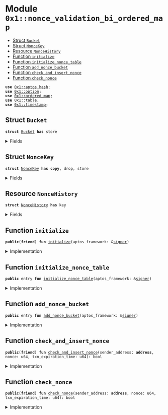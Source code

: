 
<a id="0x1_nonce_validation_bi_ordered_map"></a>

# Module `0x1::nonce_validation_bi_ordered_map`



-  [Struct `Bucket`](#0x1_nonce_validation_bi_ordered_map_Bucket)
-  [Struct `NonceKey`](#0x1_nonce_validation_bi_ordered_map_NonceKey)
-  [Resource `NonceHistory`](#0x1_nonce_validation_bi_ordered_map_NonceHistory)
-  [Function `initialize`](#0x1_nonce_validation_bi_ordered_map_initialize)
-  [Function `initialize_nonce_table`](#0x1_nonce_validation_bi_ordered_map_initialize_nonce_table)
-  [Function `add_nonce_bucket`](#0x1_nonce_validation_bi_ordered_map_add_nonce_bucket)
-  [Function `check_and_insert_nonce`](#0x1_nonce_validation_bi_ordered_map_check_and_insert_nonce)
-  [Function `check_nonce`](#0x1_nonce_validation_bi_ordered_map_check_nonce)


<pre><code><b>use</b> <a href="../../aptos-stdlib/../move-stdlib/doc/hash.md#0x1_aptos_hash">0x1::aptos_hash</a>;
<b>use</b> <a href="../../aptos-stdlib/../move-stdlib/doc/option.md#0x1_option">0x1::option</a>;
<b>use</b> <a href="ordered_map.md#0x1_ordered_map">0x1::ordered_map</a>;
<b>use</b> <a href="../../aptos-stdlib/doc/table.md#0x1_table">0x1::table</a>;
<b>use</b> <a href="timestamp.md#0x1_timestamp">0x1::timestamp</a>;
</code></pre>



<a id="0x1_nonce_validation_bi_ordered_map_Bucket"></a>

## Struct `Bucket`



<pre><code><b>struct</b> <a href="nonce_validation_bi_ordered_map.md#0x1_nonce_validation_bi_ordered_map_Bucket">Bucket</a> <b>has</b> store
</code></pre>



<details>
<summary>Fields</summary>


<dl>
<dt>
<code>nonces: <a href="../../aptos-stdlib/../move-stdlib/doc/vector.md#0x1_vector">vector</a>&lt;<a href="ordered_map.md#0x1_ordered_map_OrderedMap">ordered_map::OrderedMap</a>&lt;<a href="nonce_validation_bi_ordered_map.md#0x1_nonce_validation_bi_ordered_map_NonceKey">nonce_validation_bi_ordered_map::NonceKey</a>, u64&gt;&gt;</code>
</dt>
<dd>

</dd>
<dt>
<code>last_stored_times: <a href="../../aptos-stdlib/../move-stdlib/doc/vector.md#0x1_vector">vector</a>&lt;u64&gt;</code>
</dt>
<dd>

</dd>
</dl>


</details>

<a id="0x1_nonce_validation_bi_ordered_map_NonceKey"></a>

## Struct `NonceKey`



<pre><code><b>struct</b> <a href="nonce_validation_bi_ordered_map.md#0x1_nonce_validation_bi_ordered_map_NonceKey">NonceKey</a> <b>has</b> <b>copy</b>, drop, store
</code></pre>



<details>
<summary>Fields</summary>


<dl>
<dt>
<code>sender_address: <b>address</b></code>
</dt>
<dd>

</dd>
<dt>
<code>nonce: u64</code>
</dt>
<dd>

</dd>
</dl>


</details>

<a id="0x1_nonce_validation_bi_ordered_map_NonceHistory"></a>

## Resource `NonceHistory`



<pre><code><b>struct</b> <a href="nonce_validation_bi_ordered_map.md#0x1_nonce_validation_bi_ordered_map_NonceHistory">NonceHistory</a> <b>has</b> key
</code></pre>



<details>
<summary>Fields</summary>


<dl>
<dt>
<code>nonce_table: <a href="../../aptos-stdlib/doc/table.md#0x1_table_Table">table::Table</a>&lt;u64, <a href="nonce_validation_bi_ordered_map.md#0x1_nonce_validation_bi_ordered_map_Bucket">nonce_validation_bi_ordered_map::Bucket</a>&gt;</code>
</dt>
<dd>

</dd>
<dt>
<code>next_key: u64</code>
</dt>
<dd>

</dd>
</dl>


</details>

<a id="0x1_nonce_validation_bi_ordered_map_initialize"></a>

## Function `initialize`



<pre><code><b>public</b>(<b>friend</b>) <b>fun</b> <a href="nonce_validation_bi_ordered_map.md#0x1_nonce_validation_bi_ordered_map_initialize">initialize</a>(aptos_framework: &<a href="../../aptos-stdlib/../move-stdlib/doc/signer.md#0x1_signer">signer</a>)
</code></pre>



<details>
<summary>Implementation</summary>


<pre><code><b>public</b>(<b>friend</b>) <b>fun</b> <a href="nonce_validation_bi_ordered_map.md#0x1_nonce_validation_bi_ordered_map_initialize">initialize</a>(aptos_framework: &<a href="../../aptos-stdlib/../move-stdlib/doc/signer.md#0x1_signer">signer</a>) {
    <a href="nonce_validation_bi_ordered_map.md#0x1_nonce_validation_bi_ordered_map_initialize_nonce_table">initialize_nonce_table</a>(aptos_framework);
}
</code></pre>



</details>

<a id="0x1_nonce_validation_bi_ordered_map_initialize_nonce_table"></a>

## Function `initialize_nonce_table`



<pre><code><b>public</b> entry <b>fun</b> <a href="nonce_validation_bi_ordered_map.md#0x1_nonce_validation_bi_ordered_map_initialize_nonce_table">initialize_nonce_table</a>(aptos_framework: &<a href="../../aptos-stdlib/../move-stdlib/doc/signer.md#0x1_signer">signer</a>)
</code></pre>



<details>
<summary>Implementation</summary>


<pre><code><b>public</b> entry <b>fun</b> <a href="nonce_validation_bi_ordered_map.md#0x1_nonce_validation_bi_ordered_map_initialize_nonce_table">initialize_nonce_table</a>(aptos_framework: &<a href="../../aptos-stdlib/../move-stdlib/doc/signer.md#0x1_signer">signer</a>) {
    <b>if</b> (!<b>exists</b>&lt;<a href="nonce_validation_bi_ordered_map.md#0x1_nonce_validation_bi_ordered_map_NonceHistory">NonceHistory</a>&gt;(@aptos_framework)) {
        <b>let</b> <a href="../../aptos-stdlib/doc/table.md#0x1_table">table</a> = <a href="../../aptos-stdlib/doc/table.md#0x1_table_new">table::new</a>();
        <b>let</b> nonce_history = <a href="nonce_validation_bi_ordered_map.md#0x1_nonce_validation_bi_ordered_map_NonceHistory">NonceHistory</a> {
            nonce_table: <a href="../../aptos-stdlib/doc/table.md#0x1_table">table</a>,
            next_key: 0,
        };
        <b>move_to</b>&lt;<a href="nonce_validation_bi_ordered_map.md#0x1_nonce_validation_bi_ordered_map_NonceHistory">NonceHistory</a>&gt;(aptos_framework, nonce_history);
    };
}
</code></pre>



</details>

<a id="0x1_nonce_validation_bi_ordered_map_add_nonce_bucket"></a>

## Function `add_nonce_bucket`



<pre><code><b>public</b> entry <b>fun</b> <a href="nonce_validation_bi_ordered_map.md#0x1_nonce_validation_bi_ordered_map_add_nonce_bucket">add_nonce_bucket</a>(aptos_framework: &<a href="../../aptos-stdlib/../move-stdlib/doc/signer.md#0x1_signer">signer</a>)
</code></pre>



<details>
<summary>Implementation</summary>


<pre><code><b>public</b> entry <b>fun</b> <a href="nonce_validation_bi_ordered_map.md#0x1_nonce_validation_bi_ordered_map_add_nonce_bucket">add_nonce_bucket</a>(aptos_framework: &<a href="../../aptos-stdlib/../move-stdlib/doc/signer.md#0x1_signer">signer</a>) <b>acquires</b> <a href="nonce_validation_bi_ordered_map.md#0x1_nonce_validation_bi_ordered_map_NonceHistory">NonceHistory</a> {
    <b>if</b> (<b>exists</b>&lt;<a href="nonce_validation_bi_ordered_map.md#0x1_nonce_validation_bi_ordered_map_NonceHistory">NonceHistory</a>&gt;(@aptos_framework)) {
        <b>let</b> current_time = <a href="timestamp.md#0x1_timestamp_now_seconds">timestamp::now_seconds</a>();
        <b>let</b> nonce_history = <b>borrow_global_mut</b>&lt;<a href="nonce_validation_bi_ordered_map.md#0x1_nonce_validation_bi_ordered_map_NonceHistory">NonceHistory</a>&gt;(@aptos_framework);
        <b>if</b> (!<a href="../../aptos-stdlib/doc/table.md#0x1_table_contains">table::contains</a>(&nonce_history.nonce_table, nonce_history.next_key)) {
            <b>let</b> nonces = <a href="../../aptos-stdlib/../move-stdlib/doc/vector.md#0x1_vector_empty">vector::empty</a>();
            <b>let</b> last_stored_times = <a href="../../aptos-stdlib/../move-stdlib/doc/vector.md#0x1_vector_empty">vector::empty</a>();
            <a href="../../aptos-stdlib/../move-stdlib/doc/vector.md#0x1_vector_push_back">vector::push_back</a>(&<b>mut</b> nonces, <a href="ordered_map.md#0x1_ordered_map_new">ordered_map::new</a>());
            <a href="../../aptos-stdlib/../move-stdlib/doc/vector.md#0x1_vector_push_back">vector::push_back</a>(&<b>mut</b> nonces, <a href="ordered_map.md#0x1_ordered_map_new">ordered_map::new</a>());
            <a href="../../aptos-stdlib/../move-stdlib/doc/vector.md#0x1_vector_push_back">vector::push_back</a>(&<b>mut</b> last_stored_times, current_time);
            <a href="../../aptos-stdlib/../move-stdlib/doc/vector.md#0x1_vector_push_back">vector::push_back</a>(&<b>mut</b> last_stored_times, current_time);
            <a href="../../aptos-stdlib/doc/table.md#0x1_table_add">table::add</a>(&<b>mut</b> nonce_history.nonce_table, nonce_history.next_key, <a href="nonce_validation_bi_ordered_map.md#0x1_nonce_validation_bi_ordered_map_Bucket">Bucket</a> {
                nonces: nonces,
                last_stored_times: last_stored_times,
            });
        };
        nonce_history.next_key = nonce_history.next_key + 1;
    };
}
</code></pre>



</details>

<a id="0x1_nonce_validation_bi_ordered_map_check_and_insert_nonce"></a>

## Function `check_and_insert_nonce`



<pre><code><b>public</b>(<b>friend</b>) <b>fun</b> <a href="nonce_validation_bi_ordered_map.md#0x1_nonce_validation_bi_ordered_map_check_and_insert_nonce">check_and_insert_nonce</a>(sender_address: <b>address</b>, nonce: u64, txn_expiration_time: u64): bool
</code></pre>



<details>
<summary>Implementation</summary>


<pre><code><b>public</b>(<b>friend</b>) <b>fun</b> <a href="nonce_validation_bi_ordered_map.md#0x1_nonce_validation_bi_ordered_map_check_and_insert_nonce">check_and_insert_nonce</a>(
    sender_address: <b>address</b>,
    nonce: u64,
    txn_expiration_time: u64,
): bool <b>acquires</b> <a href="nonce_validation_bi_ordered_map.md#0x1_nonce_validation_bi_ordered_map_NonceHistory">NonceHistory</a> {
    <b>let</b> nonce_history = <b>borrow_global_mut</b>&lt;<a href="nonce_validation_bi_ordered_map.md#0x1_nonce_validation_bi_ordered_map_NonceHistory">NonceHistory</a>&gt;(@aptos_framework);
    <b>let</b> nonce_key = <a href="nonce_validation_bi_ordered_map.md#0x1_nonce_validation_bi_ordered_map_NonceKey">NonceKey</a> {
        sender_address,
        nonce,
    };
    <b>let</b> index = sip_hash_from_value(&nonce_key) % 50000;
    <b>let</b> map_index = (txn_expiration_time/75) % 2;
    <b>if</b> (!<a href="../../aptos-stdlib/doc/table.md#0x1_table_contains">table::contains</a>(&nonce_history.nonce_table, index)) {
        <b>let</b> nonces = <a href="../../aptos-stdlib/../move-stdlib/doc/vector.md#0x1_vector_empty">vector::empty</a>();
        <b>let</b> last_stored_times = <a href="../../aptos-stdlib/../move-stdlib/doc/vector.md#0x1_vector_empty">vector::empty</a>();
        <a href="../../aptos-stdlib/../move-stdlib/doc/vector.md#0x1_vector_push_back">vector::push_back</a>(&<b>mut</b> nonces, <a href="ordered_map.md#0x1_ordered_map_new">ordered_map::new</a>());
        <a href="../../aptos-stdlib/../move-stdlib/doc/vector.md#0x1_vector_push_back">vector::push_back</a>(&<b>mut</b> nonces, <a href="ordered_map.md#0x1_ordered_map_new">ordered_map::new</a>());
        <a href="../../aptos-stdlib/../move-stdlib/doc/vector.md#0x1_vector_push_back">vector::push_back</a>(&<b>mut</b> last_stored_times, <a href="timestamp.md#0x1_timestamp_now_seconds">timestamp::now_seconds</a>());
        <a href="../../aptos-stdlib/../move-stdlib/doc/vector.md#0x1_vector_push_back">vector::push_back</a>(&<b>mut</b> last_stored_times, <a href="timestamp.md#0x1_timestamp_now_seconds">timestamp::now_seconds</a>());
        <a href="ordered_map.md#0x1_ordered_map_add">ordered_map::add</a>(&<b>mut</b> nonces[map_index], nonce_key, txn_expiration_time);
        <a href="../../aptos-stdlib/doc/table.md#0x1_table_add">table::add</a>(&<b>mut</b> nonce_history.nonce_table, index, <a href="nonce_validation_bi_ordered_map.md#0x1_nonce_validation_bi_ordered_map_Bucket">Bucket</a> {
            nonces: nonces,
            last_stored_times: last_stored_times,
        });
        <b>return</b> <b>true</b>;
    };
    <b>let</b> bucket = <a href="../../aptos-stdlib/doc/table.md#0x1_table_borrow_mut">table::borrow_mut</a>(&<b>mut</b> nonce_history.nonce_table, index);
    <b>let</b> current_time = <a href="timestamp.md#0x1_timestamp_now_seconds">timestamp::now_seconds</a>();
    <b>if</b> (bucket.last_stored_times[1-map_index] &lt; (current_time - 60)) {
        <b>if</b> (<a href="ordered_map.md#0x1_ordered_map_length">ordered_map::length</a>(&bucket.nonces[1-map_index]) &gt; 0) {
            bucket.nonces[1-map_index] = <a href="ordered_map.md#0x1_ordered_map_new">ordered_map::new</a>();
        }
    };
    <b>if</b> (<a href="ordered_map.md#0x1_ordered_map_contains">ordered_map::contains</a>(&bucket.nonces[1-map_index], &nonce_key)) {
        <b>return</b> <b>false</b>
    };
    <b>if</b> (<a href="../../aptos-stdlib/../move-stdlib/doc/option.md#0x1_option_is_some">option::is_some</a>(&<a href="ordered_map.md#0x1_ordered_map_upsert">ordered_map::upsert</a>(&<b>mut</b> bucket.nonces[map_index], nonce_key, txn_expiration_time))) {
        <b>return</b> <b>false</b>
    };
    bucket.last_stored_times[map_index] = current_time;
    <b>true</b>
}
</code></pre>



</details>

<a id="0x1_nonce_validation_bi_ordered_map_check_nonce"></a>

## Function `check_nonce`



<pre><code><b>public</b>(<b>friend</b>) <b>fun</b> <a href="nonce_validation_bi_ordered_map.md#0x1_nonce_validation_bi_ordered_map_check_nonce">check_nonce</a>(sender_address: <b>address</b>, nonce: u64, txn_expiration_time: u64): bool
</code></pre>



<details>
<summary>Implementation</summary>


<pre><code><b>public</b>(<b>friend</b>) <b>fun</b> <a href="nonce_validation_bi_ordered_map.md#0x1_nonce_validation_bi_ordered_map_check_nonce">check_nonce</a>(
    sender_address: <b>address</b>,
    nonce: u64,
    txn_expiration_time: u64,
): bool <b>acquires</b> <a href="nonce_validation_bi_ordered_map.md#0x1_nonce_validation_bi_ordered_map_NonceHistory">NonceHistory</a> {
    <b>let</b> nonce_key = <a href="nonce_validation_bi_ordered_map.md#0x1_nonce_validation_bi_ordered_map_NonceKey">NonceKey</a> {
        sender_address,
        nonce,
    };
    <b>let</b> index = sip_hash_from_value(&nonce_key) % 50000;
    <b>let</b> nonce_history = <b>borrow_global</b>&lt;<a href="nonce_validation_bi_ordered_map.md#0x1_nonce_validation_bi_ordered_map_NonceHistory">NonceHistory</a>&gt;(@aptos_framework);
    <b>if</b> (<a href="../../aptos-stdlib/doc/table.md#0x1_table_contains">table::contains</a>(&nonce_history.nonce_table, index)) {
        <b>let</b> bucket = <a href="../../aptos-stdlib/doc/table.md#0x1_table_borrow">table::borrow</a>(&nonce_history.nonce_table, index);
        <b>if</b> (<a href="ordered_map.md#0x1_ordered_map_contains">ordered_map::contains</a>(&bucket.nonces[0], &nonce_key)) {
            <b>return</b> <b>false</b>
        };
        <b>if</b> (<a href="ordered_map.md#0x1_ordered_map_contains">ordered_map::contains</a>(&bucket.nonces[1], &nonce_key)) {
            <b>return</b> <b>false</b>
        };
    };
    <b>true</b>
}
</code></pre>



</details>


[move-book]: https://aptos.dev/move/book/SUMMARY
